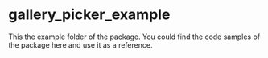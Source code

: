 # gallery_picker_example

This the example folder of the package. You could find the code samples of the package here and use it as a reference.
